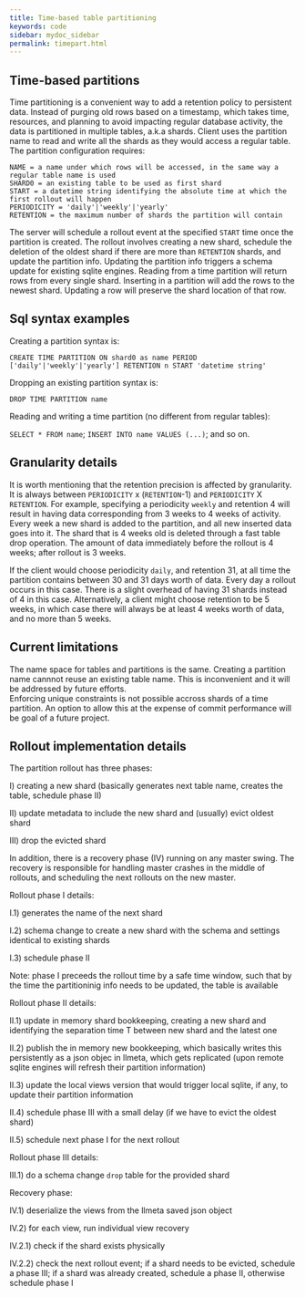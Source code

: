 ```yaml
---
title: Time-based table partitioning
keywords: code
sidebar: mydoc_sidebar
permalink: timepart.html
---
```


## Time-based partitions

Time partitioning is a convenient way to add a retention policy to persistent data. Instead of purging old rows based on a timestamp, which takes time, resources, and planning to avoid impacting regular database activity, the data is partitioned in multiple tables, a.k.a shards. Client uses the partition name to read and write all the shards as they would access a regular table. The partition configuration requires:

```
NAME = a name under which rows will be accessed, in the same way a regular table name is used
SHARD0 = an existing table to be used as first shard
START = a datetime string identifying the absolute time at which the first rollout will happen
PERIODICITY = 'daily'|'weekly'|'yearly'
RETENTION = the maximum number of shards the partition will contain
```

The server will schedule a rollout event at the specified `START` time once the partition is created.  The rollout involves creating a new shard, schedule the deletion of the oldest shard if there are more than `RETENTION` shards, and update the partition info.  Updating the partition info triggers a schema update for existing sqlite engines. 
Reading from a time partition will return rows from every single shard.  Inserting in a partition will add the rows to the newest shard.  Updating a row will preserve the shard location of that row.


## Sql syntax examples

Creating a partition syntax is:

`CREATE TIME PARTITION ON shard0 as name PERIOD ['daily'|'weekly'|'yearly'] RETENTION n START 'datetime string'`

Dropping an existing partition syntax is:

`DROP TIME PARTITION name`

Reading and writing a time partition (no different from regular tables):

`SELECT * FROM name`; `INSERT INTO name VALUES (...)`; and so on.


## Granularity details

It is worth mentioning that the retention precision is affected by granularity. It is always between `PERIODICITY` x (`RETENTION`-1) and `PERIODICITY` X `RETENTION`. For example, specifying a periodicity `weekly` and retention 4 will result in having data corresponding from 3 weeks to 4 weeks of activity. Every week a new shard is added to the partition, and all new inserted data goes into it. The shard that is 4 weeks old is deleted through a fast table drop operation. The amount of data immediately before the rollout is 4 weeks; after rollout is 3 weeks.

If the client would choose periodicity `daily`, and retention 31, at all time the partition contains between 30 and 31 days worth of data. Every day a rollout occurs in this case. There is a slight overhead of having 31 shards instead of 4 in this case. Alternatively, a client might choose retention to be 5 weeks, in which case there will always be at least 4 weeks worth of data, and no more than 5 weeks.


## Current limitations

The name space for tables and partitions is the same.  Creating a partition name cannnot reuse an existing table name.  This is inconvenient and it will be addressed by future efforts.  
Enforcing unique constraints is not possible accross shards of a time partition.  An option to allow this at the expense of commit performance will be goal of a future project.


## Rollout implementation details

The partition rollout has three phases:

I) creating a new shard (basically generates next table name, creates the table, schedule phase II)

II) update metadata to include the new shard and (usually) evict oldest shard

III) drop the evicted shard

In addition, there is a recovery phase (IV) running on any master swing.  The recovery is responsible for handling master crashes in the middle of rollouts, and scheduling the next rollouts on the new master.

Rollout phase I details:

I.1) generates the name of the next shard 

I.2) schema change to create a new shard with the schema and settings identical to existing shards

I.3) schedule phase II

Note: phase I preceeds the rollout time by a safe time window, such that by the time the partitioninig info needs to be updated, the table is available

Rollout phase II details:

II.1) update in memory shard bookkeeping, creating a new shard and identifying the separation time T between new shard and the latest one 

II.2) publish the in memory new bookkeeping, which basically writes this persistently as a json objec in llmeta,  which gets replicated (upon remote sqlite engines will refresh their partition information)

II.3) update the local views version that would trigger local sqlite, if any, to update their partition information

II.4) schedule phase III with a small delay (if we have to evict the oldest shard)

II.5) schedule next phase I for the next rollout 


Rollout phase III details:

III.1) do a schema change `drop` table for the provided shard


Recovery phase:

IV.1) deserialize the views from the llmeta saved json object

IV.2) for each view, run individual view recovery

IV.2.1) check if the shard exists physically 

IV.2.2) check the next rollout event; if a shard needs to be evicted, schedule a phase III; if a shard was already created, schedule a phase II, otherwise schedule phase I 



